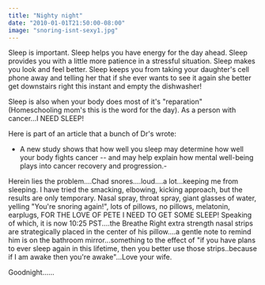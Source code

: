 ```yaml
---
title: "Nighty night"
date: "2010-01-01T21:50:00-08:00"
image: "snoring-isnt-sexy1.jpg"
---
```


Sleep is important. Sleep helps you have energy for the day ahead. Sleep provides you with a little more patience in a stressful situation. Sleep makes you look and feel better. Sleep keeps you from taking your daughter's cell phone away and telling her that if she ever wants to see it again she better get downstairs right this instant and empty the dishwasher!

Sleep is also when your body does most of it's "reparation" (Homeschooling mom's this is the word for the day). As a person with cancer...I NEED SLEEP!

Here is part of an article that a bunch of Dr's wrote:
- A new study shows that how well you sleep may determine how well your body fights cancer -- and may help explain how mental well-being plays into cancer recovery and progression.-

Herein lies the problem....Chad snores....loud....a lot...keeping me from sleeping.
I have tried the smacking, elbowing, kicking approach, but the results are only temporary. Nasal spray, throat spray, giant glasses of water, yelling "You're snoring again!", lots of pillows, no pillows, melatonin, earplugs, FOR THE LOVE OF PETE I NEED TO GET SOME SLEEP!
Speaking of which, it is now 10:25 PST....the Breathe Right extra strength nasal strips are strategically placed in the center of his pillow....a gentle note to remind him is on the bathroom mirror...something to the effect of "if you have plans to ever sleep again in this lifetime, then you better use those strips..because if I am awake then you're awake"...Love your wife.

Goodnight......